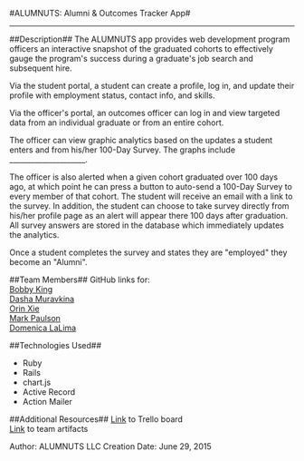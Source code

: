 #ALUMNUTS: Alumni & Outcomes Tracker App#
* * *


##Description##
The ALUMNUTS app provides web development program officers an interactive snapshot of the graduated cohorts to effectively gauge the program's success during a graduate's job search and subsequent hire.

Via the student portal, a student can create a profile, log in, and update their profile with employment status, contact info, and skills.

Via the officer's portal, an outcomes officer can log in and view targeted data from an individual graduate or from an entire cohort. 

The officer can view graphic analytics based on the updates a student enters and from his/her 100-Day Survey. The graphs include _____________________.

<!-- THIS IS FROM THE ASSIGNMENT:     
The outcomes officer can view the percentage of students who currently have jobs, and the percentage who got jobs in the first 90 days post-graduation within a specific class and across an immersive program, using graphics to help understand the information. 
-->

The officer is also alerted when a given cohort graduated over 100 days ago, at which point he can press a button to auto-send a 100-Day Survey to every member of that cohort. The student will receive an email with a link to the survey. In addition, the student can choose to take survey directly from his/her profile page as an alert will appear there 100 days after graduation. All survey answers are stored in the database which immediately updates the analytics. 

Once a student completes the survey and states they are "employed" they become an "Alumni".


##Team Members##
GitHub links for:  
[Bobby King](http://www.github.com/gittheking)  
[Dasha Muravkina](http://www.github.com/muravkina)  
[Orin Xie](http://www.github.com/orin-xie)  
[Mark Paulson](http://www.github.com/markpaulson1)  
[Domenica LaLima](http://www.github.com/dlalima)  


##Technologies Used##
* Ruby  
* Rails  
* chart.js  
* Active Record  
* Action Mailer  


##Additional Resources##
[Link](https://trello.com/b/LMog7FZr) to Trello board  
[Link](http://i.imgur.com/y16ln8s.png) to team artifacts

 
    
Author: ALUMNUTS LLC
Creation Date: June 29, 2015
